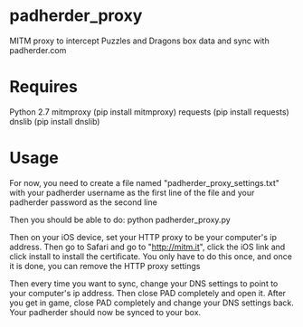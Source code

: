 # padherder_proxy
MITM proxy to intercept Puzzles and Dragons box data and sync with padherder.com

# Requires
Python 2.7
mitmproxy (pip install mitmproxy)
requests (pip install requests)
dnslib (pip install dnslib)

# Usage
For now, you need to create a file named "padherder_proxy_settings.txt" with your padherder username as the first
line of the file and your padherder password as the second line

Then you should be able to do:
python padherder_proxy.py

Then on your iOS device, set your HTTP proxy to be your computer's ip address. Then go to Safari and go to "http://mitm.it", click the iOS link and click install to install the certificate. You only have to do this once, and once it is done, you can remove the HTTP proxy settings

Then every time you want to sync, change your DNS settings to point to your computer's ip address. Then close PAD completely and open it. After you get in game, close PAD completely and change your DNS settings back. Your padherder should now be synced to your box.
